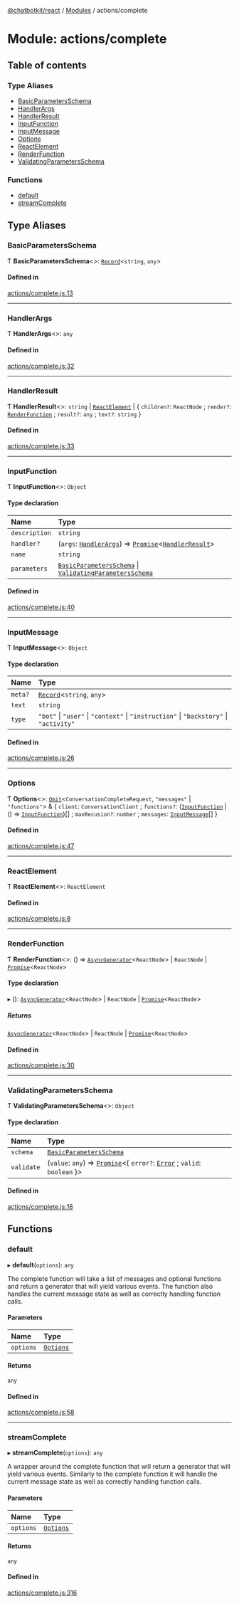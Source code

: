 [@chatbotkit/react](../README.md) / [Modules](../modules.md) / actions/complete

# Module: actions/complete

## Table of contents

### Type Aliases

- [BasicParametersSchema](actions_complete.md#basicparametersschema)
- [HandlerArgs](actions_complete.md#handlerargs)
- [HandlerResult](actions_complete.md#handlerresult)
- [InputFunction](actions_complete.md#inputfunction)
- [InputMessage](actions_complete.md#inputmessage)
- [Options](actions_complete.md#options)
- [ReactElement](actions_complete.md#reactelement)
- [RenderFunction](actions_complete.md#renderfunction)
- [ValidatingParametersSchema](actions_complete.md#validatingparametersschema)

### Functions

- [default](actions_complete.md#default)
- [streamComplete](actions_complete.md#streamcomplete)

## Type Aliases

### BasicParametersSchema

Ƭ **BasicParametersSchema**\<\>: [`Record`]( https://www.typescriptlang.org/docs/handbook/utility-types.html#recordkeys-type )\<`string`, `any`\>

#### Defined in

[actions/complete.js:13](https://github.com/chatbotkit/node-sdk/blob/main/packages/react/src/actions/complete.js#L13)

___

### HandlerArgs

Ƭ **HandlerArgs**\<\>: `any`

#### Defined in

[actions/complete.js:32](https://github.com/chatbotkit/node-sdk/blob/main/packages/react/src/actions/complete.js#L32)

___

### HandlerResult

Ƭ **HandlerResult**\<\>: `string` \| [`ReactElement`](actions_complete.md#reactelement) \| \{ `children?`: `ReactNode` ; `render?`: [`RenderFunction`](actions_complete.md#renderfunction) ; `result?`: `any` ; `text?`: `string`  }

#### Defined in

[actions/complete.js:33](https://github.com/chatbotkit/node-sdk/blob/main/packages/react/src/actions/complete.js#L33)

___

### InputFunction

Ƭ **InputFunction**\<\>: `Object`

#### Type declaration

| Name | Type |
| :------ | :------ |
| `description` | `string` |
| `handler?` | (`args`: [`HandlerArgs`](actions_complete.md#handlerargs)) => [`Promise`]( https://developer.mozilla.org/docs/Web/JavaScript/Reference/Global_Objects/Promise )\<[`HandlerResult`](actions_complete.md#handlerresult)\> |
| `name` | `string` |
| `parameters` | [`BasicParametersSchema`](actions_complete.md#basicparametersschema) \| [`ValidatingParametersSchema`](actions_complete.md#validatingparametersschema) |

#### Defined in

[actions/complete.js:40](https://github.com/chatbotkit/node-sdk/blob/main/packages/react/src/actions/complete.js#L40)

___

### InputMessage

Ƭ **InputMessage**\<\>: `Object`

#### Type declaration

| Name | Type |
| :------ | :------ |
| `meta?` | [`Record`]( https://www.typescriptlang.org/docs/handbook/utility-types.html#recordkeys-type )\<`string`, `any`\> |
| `text` | `string` |
| `type` | ``"bot"`` \| ``"user"`` \| ``"context"`` \| ``"instruction"`` \| ``"backstory"`` \| ``"activity"`` |

#### Defined in

[actions/complete.js:26](https://github.com/chatbotkit/node-sdk/blob/main/packages/react/src/actions/complete.js#L26)

___

### Options

Ƭ **Options**\<\>: [`Omit`]( https://www.typescriptlang.org/docs/handbook/utility-types.html#omittype-keys )\<`ConversationCompleteRequest`, ``"messages"`` \| ``"functions"``\> & \{ `client`: `ConversationClient` ; `functions?`: ([`InputFunction`](actions_complete.md#inputfunction) \| () => [`InputFunction`](actions_complete.md#inputfunction))[] ; `maxRecusion?`: `number` ; `messages`: [`InputMessage`](actions_complete.md#inputmessage)[]  }

#### Defined in

[actions/complete.js:47](https://github.com/chatbotkit/node-sdk/blob/main/packages/react/src/actions/complete.js#L47)

___

### ReactElement

Ƭ **ReactElement**\<\>: `ReactElement`

#### Defined in

[actions/complete.js:8](https://github.com/chatbotkit/node-sdk/blob/main/packages/react/src/actions/complete.js#L8)

___

### RenderFunction

Ƭ **RenderFunction**\<\>: () => [`AsyncGenerator`]( https://developer.mozilla.org/docs/Web/JavaScript/Reference/Global_Objects/AsyncGenerator )\<`ReactNode`\> \| `ReactNode` \| [`Promise`]( https://developer.mozilla.org/docs/Web/JavaScript/Reference/Global_Objects/Promise )\<`ReactNode`\>

#### Type declaration

▸ (): [`AsyncGenerator`]( https://developer.mozilla.org/docs/Web/JavaScript/Reference/Global_Objects/AsyncGenerator )\<`ReactNode`\> \| `ReactNode` \| [`Promise`]( https://developer.mozilla.org/docs/Web/JavaScript/Reference/Global_Objects/Promise )\<`ReactNode`\>

##### Returns

[`AsyncGenerator`]( https://developer.mozilla.org/docs/Web/JavaScript/Reference/Global_Objects/AsyncGenerator )\<`ReactNode`\> \| `ReactNode` \| [`Promise`]( https://developer.mozilla.org/docs/Web/JavaScript/Reference/Global_Objects/Promise )\<`ReactNode`\>

#### Defined in

[actions/complete.js:30](https://github.com/chatbotkit/node-sdk/blob/main/packages/react/src/actions/complete.js#L30)

___

### ValidatingParametersSchema

Ƭ **ValidatingParametersSchema**\<\>: `Object`

#### Type declaration

| Name | Type |
| :------ | :------ |
| `schema` | [`BasicParametersSchema`](actions_complete.md#basicparametersschema) |
| `validate` | (`value`: `any`) => [`Promise`]( https://developer.mozilla.org/docs/Web/JavaScript/Reference/Global_Objects/Promise )\<\{ `error?`: [`Error`]( https://developer.mozilla.org/docs/Web/JavaScript/Reference/Global_Objects/Error ) ; `valid`: `boolean`  }\> |

#### Defined in

[actions/complete.js:18](https://github.com/chatbotkit/node-sdk/blob/main/packages/react/src/actions/complete.js#L18)

## Functions

### default

▸ **default**(`options`): `any`

The complete function will take a list of messages and optional functions and
return a generator that will yield various events. The function also handles
the current message state as well as correctly handling function calls.

#### Parameters

| Name | Type |
| :------ | :------ |
| `options` | [`Options`](actions_complete.md#options) |

#### Returns

`any`

#### Defined in

[actions/complete.js:58](https://github.com/chatbotkit/node-sdk/blob/main/packages/react/src/actions/complete.js#L58)

___

### streamComplete

▸ **streamComplete**(`options`): `any`

A wrapper around the complete function that will return a generator that will
yield various events. Similarly to the complete function it will handle the
current message state as well as correctly handling function calls.

#### Parameters

| Name | Type |
| :------ | :------ |
| `options` | [`Options`](actions_complete.md#options) |

#### Returns

`any`

#### Defined in

[actions/complete.js:316](https://github.com/chatbotkit/node-sdk/blob/main/packages/react/src/actions/complete.js#L316)
